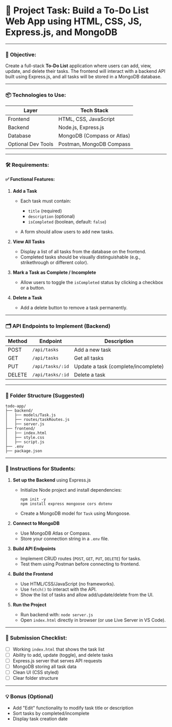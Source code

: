 # 💼 Project Task: **Build a To-Do List Web App using HTML, CSS, JS, Express.js, and MongoDB**

---

### 🎯 Objective:

Create a full-stack **To-Do List** application where users can add, view, update, and delete their tasks. The frontend will interact with a backend API built using Express.js, and all tasks will be stored in a MongoDB database.

---

### 📦 Technologies to Use:

| Layer              | Tech Stack                 |
| ------------------ | -------------------------- |
| Frontend           | HTML, CSS, JavaScript      |
| Backend            | Node.js, Express.js        |
| Database           | MongoDB (Compass or Atlas) |
| Optional Dev Tools | Postman, MongoDB Compass   |

---

### 🛠️ Requirements:

#### ✅ Functional Features:

1. **Add a Task**

   - Each task must contain:

     - `title` (required)
     - `description` (optional)
     - `isCompleted` (boolean, default: `false`)

   - A form should allow users to add new tasks.

2. **View All Tasks**

   - Display a list of all tasks from the database on the frontend.
   - Completed tasks should be visually distinguishable (e.g., strikethrough or different color).

3. **Mark a Task as Complete / Incomplete**

   - Allow users to toggle the `isCompleted` status by clicking a checkbox or a button.

4. **Delete a Task**

   - Add a delete button to remove a task permanently.

---

### 🗂️ API Endpoints to Implement (Backend)

| Method | Endpoint         | Description                         |
| ------ | ---------------- | ----------------------------------- |
| POST   | `/api/tasks`     | Add a new task                      |
| GET    | `/api/tasks`     | Get all tasks                       |
| PUT    | `/api/tasks/:id` | Update a task (complete/incomplete) |
| DELETE | `/api/tasks/:id` | Delete a task                       |

---

### 🧱 Folder Structure (Suggested)

```
todo-app/
├── backend/
│   ├── models/Task.js
│   ├── routes/taskRoutes.js
│   ├── server.js
├── frontend/
│   ├── index.html
│   ├── style.css
│   ├── script.js
├── .env
├── package.json
```

---

### 📝 Instructions for Students:

1. **Set up the Backend** using Express.js

   - Initialize Node project and install dependencies:

     ```
     npm init -y
     npm install express mongoose cors dotenv
     ```

   - Create a MongoDB model for `Task` using Mongoose.

2. **Connect to MongoDB**

   - Use MongoDB Atlas or Compass.
   - Store your connection string in a `.env` file.

3. **Build API Endpoints**

   - Implement CRUD routes (`POST`, `GET`, `PUT`, `DELETE`) for tasks.
   - Test them using Postman before connecting to frontend.

4. **Build the Frontend**

   - Use HTML/CSS/JavaScript (no frameworks).
   - Use `fetch()` to interact with the API.
   - Show the list of tasks and allow add/update/delete from the UI.

5. **Run the Project**

   - Run backend with: `node server.js`
   - Open `index.html` directly in browser (or use Live Server in VS Code).

---

### 📌 Submission Checklist:

- [ ] Working `index.html` that shows the task list
- [ ] Ability to add, update (toggle), and delete tasks
- [ ] Express.js server that serves API requests
- [ ] MongoDB storing all task data
- [ ] Clean UI (CSS styled)
- [ ] Clear folder structure

---

### 💡 Bonus (Optional)

- Add "Edit" functionality to modify task title or description
- Sort tasks by completed/incomplete
- Display task creation date